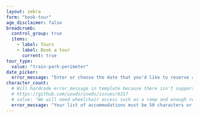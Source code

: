 ```yaml
---
layout: zebra
form: "book-tour"
age_disclaimer: false
breadcrumb:
  control_group: true
  items:
    - label: Tours
    - label: Book a tour
      current: true
tour_type:
  value: "train-park-perimeter"
date_picker:
  error_message: "Enter or choose the date that you'd like to reserve a tour."
character_count:
  # Will hardcode error_message in template because there isn't support for custom error messages.
  # https://github.com/uswds/uswds/issues/6317
  # value: "We will need wheelchair access such as a ramp and enough room to maneuver"
  error_message: "Your list of accommodations must be 50 characters or less."
---
```

